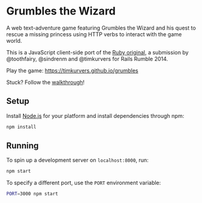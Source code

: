 # Grumbles the Wizard

A web text-adventure game featuring Grumbles the Wizard and his quest to rescue
a missing princess using HTTP verbs to interact with the game world.

This is a JavaScript client-side port of the [Ruby original], a submission by
@toothfairy, @sindrenm and @timkurvers for Rails Rumble 2014.

Play the game: https://timkurvers.github.io/grumbles

Stuck? Follow the [walkthrough]!

## Setup

Install [Node.js] for your platform and install dependencies through npm:

```bash
npm install
```

## Running

To spin up a development server on `localhost:8000`, run:

```bash
npm start
```

To specify a different port, use the `PORT` environment variable:

```bash
PORT=3000 npm start
```

[Node.js]: https://nodejs.org/en/
[Ruby original]: https://github.com/hyperoslo/grumbles/
[walkthrough]: WALKTHROUGH.md
